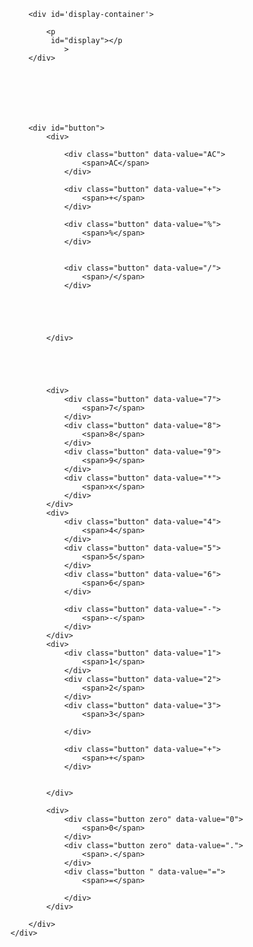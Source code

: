 
<!DOCTYPE html>
<html lang="en">

<head>
    <meta charset="UTF-8">
    <meta name="viewport" content="width=device-width, initial-scale=1.0">
    <meta http-equiv="X-UA-Compatible" content="ie=edge">
    <link rel="stylesheet" href="style.css">
    <script src="script.js" defer></script>
    <title>calculator</title>
</head>

<body>
    <div id='calculator'>
        
        <div id='display-container'>
         
            <p
             id="display"></p
                >
        </div>







        <div id="button">
            <div>

                <div class="button" data-value="AC">
                    <span>AC</span>
                </div>

                <div class="button" data-value="+">
                    <span>+</span>
                </div>

                <div class="button" data-value="%">
                    <span>%</span>
                </div>


                <div class="button" data-value="/">
                    <span>/</span>
                </div>





            </div>





            <div>
                <div class="button" data-value="7">
                    <span>7</span>
                </div>
                <div class="button" data-value="8">
                    <span>8</span>
                </div>
                <div class="button" data-value="9">
                    <span>9</span>
                </div>
                <div class="button" data-value="*">
                    <span>x</span>
                </div>
            </div>
            <div>
                <div class="button" data-value="4">
                    <span>4</span>
                </div>
                <div class="button" data-value="5">
                    <span>5</span>
                </div>
                <div class="button" data-value="6">
                    <span>6</span>
                </div>

                <div class="button" data-value="-">
                    <span>-</span>
                </div>
            </div>
            <div>
                <div class="button" data-value="1">
                    <span>1</span>
                </div>
                <div class="button" data-value="2">
                    <span>2</span>
                </div>
                <div class="button" data-value="3">
                    <span>3</span>
                    
                </div>

                <div class="button" data-value="+">
                    <span>+</span>
                </div>


            </div>
            
            <div>
                <div class="button zero" data-value="0">
                    <span>0</span>
                </div>
                <div class="button zero" data-value=".">
                    <span>.</span>
                </div>
                <div class="button " data-value="=">
                    <span>=</span>
    
                </div>
            </div>
            
        </div>
    </div>

</body>

</html>

